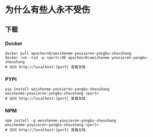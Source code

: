 # 为什么有些人永不受伤

## 下载

### Docker

```
docker pull apachecn0/weishenme-youxieren-yongbu-shoushang
docker run -tid -p <port>:80 apachecn0/weishenme-youxieren-yongbu-shoushang
# 访问 http://localhost:{port} 查看文档
```

### PYPI

```
pip install weishenme-youxieren-yongbu-shoushang
weishenme-youxieren-yongbu-shoushang <port>
# 访问 http://localhost:{port} 查看文档
```

### NPM

```
npm install -g weishenme-youxieren-yongbu-shoushang
weishenme-youxieren-yongbu-shoushang <port>
# 访问 http://localhost:{port} 查看文档
```